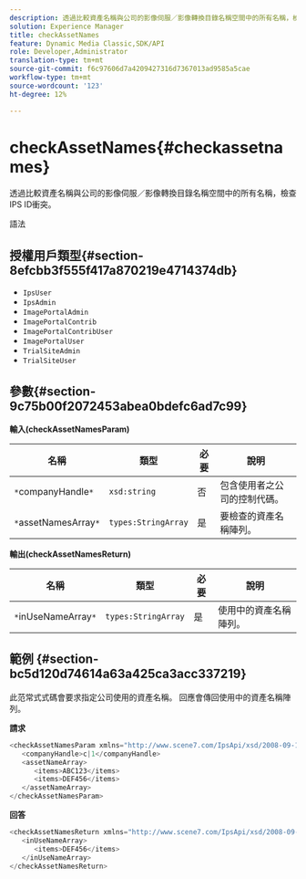 ```yaml
---
description: 透過比較資產名稱與公司的影像伺服／影像轉換目錄名稱空間中的所有名稱，檢查IPS ID衝突。
solution: Experience Manager
title: checkAssetNames
feature: Dynamic Media Classic,SDK/API
role: Developer,Administrator
translation-type: tm+mt
source-git-commit: f6c97606d7a4209427316d7367013ad9585a5cae
workflow-type: tm+mt
source-wordcount: '123'
ht-degree: 12%

---
```



# checkAssetNames{#checkassetnames}

透過比較資產名稱與公司的影像伺服／影像轉換目錄名稱空間中的所有名稱，檢查IPS ID衝突。

語法

## 授權用戶類型{#section-8efcbb3f555f417a870219e4714374db}

* `IpsUser`
* `IpsAdmin`
* `ImagePortalAdmin`
* `ImagePortalContrib`
* `ImagePortalContribUser`
* `ImagePortalUser`
* `TrialSiteAdmin`
* `TrialSiteUser`

## 參數{#section-9c75b00f2072453abea0bdefc6ad7c99}

**輸入(checkAssetNamesParam)**

| 名稱 | 類型 | 必要 | 說明 |
|---|---|---|---|
| `*`companyHandle`*` | `xsd:string` | 否 | 包含使用者之公司的控制代碼。 |
| `*`assetNamesArray`*` | `types:StringArray` | 是 | 要檢查的資產名稱陣列。 |

**輸出(checkAssetNamesReturn)**

| 名稱 | 類型 | 必要 | 說明 |
|---|---|---|---|
| `*`inUseNameArray`*` | `types:StringArray` | 是 | 使用中的資產名稱陣列。 |

## 範例 {#section-bc5d120d74614a63a425ca3acc337219}

此范常式式碼會要求指定公司使用的資產名稱。 回應會傳回使用中的資產名稱陣列。

**請求**

```java
<checkAssetNamesParam xmlns="http://www.scene7.com/IpsApi/xsd/2008-09-10">
   <companyHandle>c|1</companyHandle>
   <assetNameArray>
      <items>ABC123</items>
      <items>DEF456</items>
   </assetNameArray>
</checkAssetNamesParam>
```

**回答**

```java
<checkAssetNamesReturn xmlns="http://www.scene7.com/IpsApi/xsd/2008-09-10">
   <inUseNameArray>
      <items>DEF456</items>
   </inUseNameArray>
</checkAssetNamesReturn>
```

